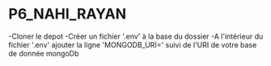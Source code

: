 # P6_NAHI_RAYAN

-Cloner le depot
-Créer un fichier '.env' à la base du dossier
-A l'intérieur du fichier '.env' ajouter la ligne 'MONGODB_URI=' suivi de l'URI de votre base de donnée mongoDb
